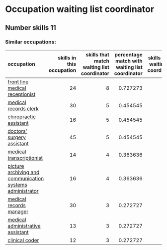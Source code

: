 # Occupation waiting list coordinator
## Number skills 11
### Similar occupations:
| occupation                                                                                                                |   skills in this occupation |   skills that match waiting list coordinator |   percentage match with waiting list coordinator |   skills not in waiting list coordinator |
|:--------------------------------------------------------------------------------------------------------------------------|----------------------------:|---------------------------------------------:|-------------------------------------------------:|-----------------------------------------:|
| [front line medical receptionist](front_line_medical_receptionist.md)                                                     |                          24 |                                            8 |                                         0.727273 |                                       16 |
| [medical records clerk](medical_records_clerk.md)                                                                         |                          30 |                                            5 |                                         0.454545 |                                       25 |
| [chiropractic assistant](chiropractic_assistant.md)                                                                       |                          16 |                                            5 |                                         0.454545 |                                       11 |
| [doctors' surgery assistant](doctors'_surgery_assistant.md)                                                               |                          45 |                                            5 |                                         0.454545 |                                       40 |
| [medical transcriptionist](medical_transcriptionist.md)                                                                   |                          14 |                                            4 |                                         0.363636 |                                       10 |
| [picture archiving and communication systems administrator](picture_archiving_and_communication_systems_administrator.md) |                          16 |                                            4 |                                         0.363636 |                                       12 |
| [medical records manager](medical_records_manager.md)                                                                     |                          30 |                                            3 |                                         0.272727 |                                       27 |
| [medical administrative assistant](medical_administrative_assistant.md)                                                   |                          13 |                                            3 |                                         0.272727 |                                       10 |
| [clinical coder](clinical_coder.md)                                                                                       |                          12 |                                            3 |                                         0.272727 |                                        9 |
